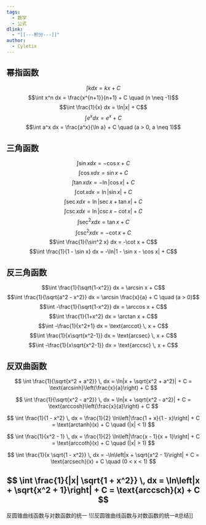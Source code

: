 ```yaml
---
tags:
  - 数学
  - 公式
dlink:
  - "[[---积分---]]"
author:
  - Cyletix
---
```

## 幂指函数
$$\int k dx = kx + C$$
$$\int x^n dx = \frac{x^{n+1}}{n+1} + C \quad (n \neq -1)$$
$$\int \frac{1}{x} dx = \ln|x| + C$$
$$\int e^x dx = e^x + C$$
$$\int a^x dx = \frac{a^x}{\ln a} + C \quad (a > 0, a \neq 1)$$
## 三角函数
$$\int \sin x dx = -\cos x + C$$
$$\int \cos x dx = \sin x + C$$
$$\int \tan x dx = -\ln|\cos x| + C$$
$$\int \cot x dx = \ln|\sin x| + C$$
$$\int \sec x dx = \ln|\sec x + \tan x| + C$$
$$\int \csc x dx = \ln|\csc x - \cot x| + C$$
$$\int \sec^2 x dx = \tan x + C$$
$$\int \csc^2 x dx = -\cot x + C$$
$$\int \frac{1}{\sin^2 x} dx = -\cot x + C$$
$$\int \frac{1}{1 - \sin x} dx = -\ln|1 - \sin x - \cos x| + C$$
## 反三角函数
$$\int \frac{1}{\sqrt{1-x^2}} dx = \arcsin x + C$$
$$\int \frac{1}{\sqrt{a^2 - x^2}} dx = \arcsin \frac{x}{a} + C \quad (a > 0)$$
$$\int -\frac{1}{\sqrt{1-x^2}} dx = \arccos x + C$$
$$\int \frac{1}{1+x^2} dx = \arctan x + C$$
$$\int -\frac{1}{x^2+1} dx = \text{arccot} \, x + C$$
$$\int \frac{1}{x\sqrt{x^2-1}} dx = \text{arcsec} \, x + C$$
$$\int -\frac{1}{x\sqrt{x^2-1}} dx = \text{arccsc} \, x + C$$
## 反双曲函数

$$
\int \frac{1}{\sqrt{x^2 + a^2}} \, dx = \ln|x + \sqrt{x^2 + a^2}| + C = \text{arcsinh}\left(\frac{x}{a}\right) + C
$$

$$
\int \frac{1}{\sqrt{x^2 - a^2}} \, dx = \ln|x + \sqrt{x^2 - a^2}| + C = \text{arccosh}\left(\frac{x}{a}\right) + C
$$

$$
\int \frac{1}{1 - x^2} \, dx = \frac{1}{2} \ln\left|\frac{1 + x}{1 - x}\right| + C = \text{arctanh}(x) + C \quad (|x| < 1)
$$

$$
\int \frac{1}{x^2 - 1} \, dx = \frac{1}{2} \ln\left|\frac{x - 1}{x + 1}\right| + C = \text{arccoth}(x) + C \quad (|x| > 1)
$$

$$
\int \frac{1}{x \sqrt{1 - x^2}} \, dx = -\ln\left|x + \sqrt{x^2 - 1}\right| + C = \text{arcsech}(x) + C \quad (0 < x < 1)
$$

$$
\int \frac{1}{|x| \sqrt{1 + x^2}} \, dx = \ln\left|x + \sqrt{x^2 + 1}\right| + C = \text{arccsch}(x) + C
$$
---
反圆锥曲线函数与对数函数的统一
![[反圆锥曲线函数与对数函数的统一#总结]]